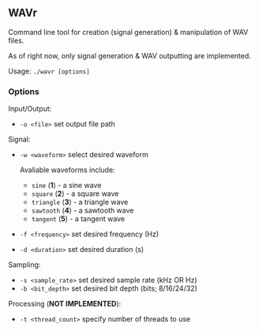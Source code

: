WAVr
--------------------------

Command line tool for creation (signal generation) & manipulation of WAV files.

As of right now, only signal generation & WAV outputting are implemented.

Usage: `./wavr [options]`

### Options

Input/Output:
- `-o <file>`		set output file path

Signal:
- `-w <waveform>`	select desired waveform
  
  Avaliable waveforms include:
  - `sine`	(**1**) - a sine wave
  - `square`	(**2**) - a square wave
  - `triangle`	(**3**) - a triangle wave
  - `sawtooth`	(**4**) - a sawtooth wave
  - `tangent`	(**5**) - a tangent wave

- `-f <frequency>`	set desired frequency	(Hz)
- `-d <duration>`	set desired duration	(s)

Sampling:
- `-s <sample_rate>`	set desired sample rate	(kHz OR Hz)
- `-b <bit_depth>`	set desired bit depth	(bits; 8/16/24/32)

Processing (**NOT IMPLEMENTED**):
- `-t <thread_count>`	specify number of threads to use

